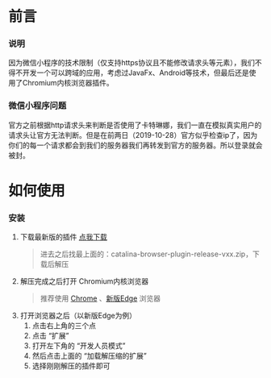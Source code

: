 # 前言

### 说明
因为微信小程序的技术限制（仅支持https协议且不能修改请求头等元素），我们不得不开发一个可以跨域的应用，考虑过JavaFx、Android等技术，但最后还是使用了Chromium内核浏览器插件。

### 微信小程序问题
官方之前根据http请求头来判断是否使用了卡特琳娜，我们一直在模拟真实用户的请求头让官方无法判断。但是在前两日（2019-10-28）官方似乎检查ip了，因为你们的每一个请求都会到我们的服务器我们再转发到官方的服务器。所以登录就会被封。

# 如何使用

### 安装
1. 下载最新版的插件 [点我下载](https://github.com/YQHP-Happi/catalina-browser-plugin/releases)
    > 进去之后找最上面的：catalina-browser-plugin-release-vxx.zip，下载后解压
2. 解压完成之后打开 Chromium内核浏览器
    > 推荐使用 [Chrome](https://www.google.cn/intl/zh-CN/chrome/) 、[新版Edge](https://www.microsoftedgeinsider.com/zh-cn/download/) 浏览器
3. 打开浏览器之后（以新版Edge为例）
    1. 点击右上角的三个点  
    2. 点击 “扩展”  
    3. 打开左下角的 “开发人员模式”  
    4. 然后点击上面的 “加载解压缩的扩展”
    5. 选择刚刚解压的插件即可

